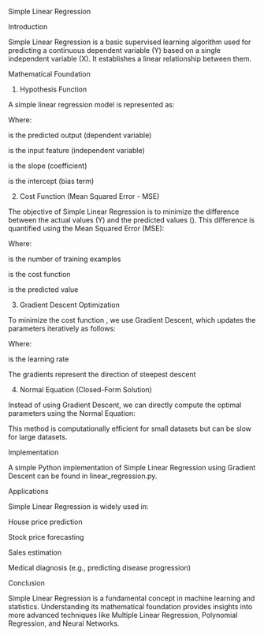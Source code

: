 Simple Linear Regression

Introduction

Simple Linear Regression is a basic supervised learning algorithm used for predicting a continuous dependent variable (Y) based on a single independent variable (X). It establishes a linear relationship between them.

Mathematical Foundation

1. Hypothesis Function

A simple linear regression model is represented as:



Where:

 is the predicted output (dependent variable)

 is the input feature (independent variable)

 is the slope (coefficient)

 is the intercept (bias term)

2. Cost Function (Mean Squared Error - MSE)

The objective of Simple Linear Regression is to minimize the difference between the actual values (Y) and the predicted values (). This difference is quantified using the Mean Squared Error (MSE):



Where:

 is the number of training examples

 is the cost function

 is the predicted value

3. Gradient Descent Optimization

To minimize the cost function , we use Gradient Descent, which updates the parameters iteratively as follows:





Where:

 is the learning rate

The gradients represent the direction of steepest descent

4. Normal Equation (Closed-Form Solution)

Instead of using Gradient Descent, we can directly compute the optimal parameters using the Normal Equation:



This method is computationally efficient for small datasets but can be slow for large datasets.

Implementation

A simple Python implementation of Simple Linear Regression using Gradient Descent can be found in linear_regression.py.

Applications

Simple Linear Regression is widely used in:

House price prediction

Stock price forecasting

Sales estimation

Medical diagnosis (e.g., predicting disease progression)

Conclusion

Simple Linear Regression is a fundamental concept in machine learning and statistics. Understanding its mathematical foundation provides insights into more advanced techniques like Multiple Linear Regression, Polynomial Regression, and Neural Networks.

